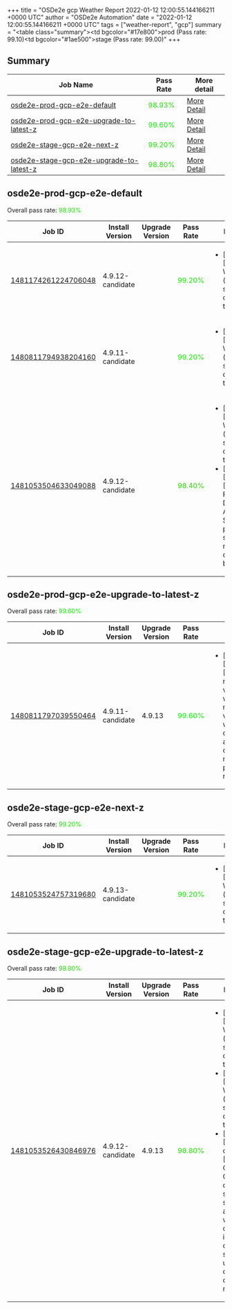 +++
title = "OSDe2e gcp Weather Report 2022-01-12 12:00:55.144166211 +0000 UTC"
author = "OSDe2e Automation"
date = "2022-01-12 12:00:55.144166211 +0000 UTC"
tags = ["weather-report", "gcp"]
summary = "<table class=\"summary\"><tr><td bgcolor=\"#17e800\"></td><td>prod (Pass rate: 99.10)</td></tr><tr><td bgcolor=\"#1ae500\"></td><td>stage (Pass rate: 99.00)</td></tr></table>"
+++
## Summary

| Job Name | Pass Rate | More detail |
|----------|-----------|-------------|
|[osde2e-prod-gcp-e2e-default](https://prow.ci.openshift.org/?job=osde2e-prod-gcp-e2e-default)| <span style="color:#1ce300;">98.93%</span>|[More Detail](#osde2e-prod-gcp-e2e-default)|
|[osde2e-prod-gcp-e2e-upgrade-to-latest-z](https://prow.ci.openshift.org/?job=osde2e-prod-gcp-e2e-upgrade-to-latest-z)| <span style="color:#0bf400;">99.60%</span>|[More Detail](#osde2e-prod-gcp-e2e-upgrade-to-latest-z)|
|[osde2e-stage-gcp-e2e-next-z](https://prow.ci.openshift.org/?job=osde2e-stage-gcp-e2e-next-z)| <span style="color:#15ea00;">99.20%</span>|[More Detail](#osde2e-stage-gcp-e2e-next-z)|
|[osde2e-stage-gcp-e2e-upgrade-to-latest-z](https://prow.ci.openshift.org/?job=osde2e-stage-gcp-e2e-upgrade-to-latest-z)| <span style="color:#1fe000;">98.80%</span>|[More Detail](#osde2e-stage-gcp-e2e-upgrade-to-latest-z)|



## osde2e-prod-gcp-e2e-default

Overall pass rate: <span style="color:#1ce300;">98.93%</span>

| Job ID | Install Version | Upgrade Version | Pass Rate | Failures |
|--------|-----------------|-----------------|-----------|----------|
[1481174261224706048](https://prow.ci.openshift.org/view/gs/origin-ci-test/logs/osde2e-prod-gcp-e2e-default/1481174261224706048) | 4.9.12-candidate |  | <span style="color:#15ea00;">99.20%</span>|<ul><li>[install] [Suite: e2e] Workload (guestbook) should get created in the cluster</li></ul>
[1480811794938204160](https://prow.ci.openshift.org/view/gs/origin-ci-test/logs/osde2e-prod-gcp-e2e-default/1480811794938204160) | 4.9.11-candidate |  | <span style="color:#15ea00;">99.20%</span>|<ul><li>[install] [Suite: e2e] Workload (guestbook) should get created in the cluster</li></ul>
[1481053504633049088](https://prow.ci.openshift.org/view/gs/origin-ci-test/logs/osde2e-prod-gcp-e2e-default/1481053504633049088) | 4.9.12-candidate |  | <span style="color:#29d600;">98.40%</span>|<ul><li>[install] [Suite: e2e] Workload (guestbook) should get created in the cluster</li><li>[install] [Suite: e2e] [OSD] RBAC Dedicated Admins SCC permissions scc-test new SCC does not break pods</li></ul>



## osde2e-prod-gcp-e2e-upgrade-to-latest-z

Overall pass rate: <span style="color:#0bf400;">99.60%</span>

| Job ID | Install Version | Upgrade Version | Pass Rate | Failures |
|--------|-----------------|-----------------|-----------|----------|
[1480811797039550464](https://prow.ci.openshift.org/view/gs/origin-ci-test/logs/osde2e-prod-gcp-e2e-upgrade-to-latest-z/1480811797039550464) | 4.9.11-candidate | 4.9.13 | <span style="color:#0bf400;">99.60%</span>|<ul><li>[upgrade] [Suite: e2e] [OSD] namespace validating webhook namespace validating webhook dedicated admins cannot manage privileged namespaces</li></ul>



## osde2e-stage-gcp-e2e-next-z

Overall pass rate: <span style="color:#15ea00;">99.20%</span>

| Job ID | Install Version | Upgrade Version | Pass Rate | Failures |
|--------|-----------------|-----------------|-----------|----------|
[1481053524757319680](https://prow.ci.openshift.org/view/gs/origin-ci-test/logs/osde2e-stage-gcp-e2e-next-z/1481053524757319680) | 4.9.13-candidate |  | <span style="color:#15ea00;">99.20%</span>|<ul><li>[install] [Suite: e2e] Workload (guestbook) should get created in the cluster</li></ul>



## osde2e-stage-gcp-e2e-upgrade-to-latest-z

Overall pass rate: <span style="color:#1fe000;">98.80%</span>

| Job ID | Install Version | Upgrade Version | Pass Rate | Failures |
|--------|-----------------|-----------------|-----------|----------|
[1481053526430846976](https://prow.ci.openshift.org/view/gs/origin-ci-test/logs/osde2e-stage-gcp-e2e-upgrade-to-latest-z/1481053526430846976) | 4.9.12-candidate | 4.9.13 | <span style="color:#1fe000;">98.80%</span>|<ul><li>[install] [Suite: e2e] Workload (guestbook) should get created in the cluster</li><li>[upgrade] [Suite: e2e] Workload (guestbook) should get created in the cluster</li><li>[upgrade] [Suite: operators] [OSD] Certman Operator certificate secret should be applied when cluster installed certificate secret exist under openshift-config namespace</li></ul>




